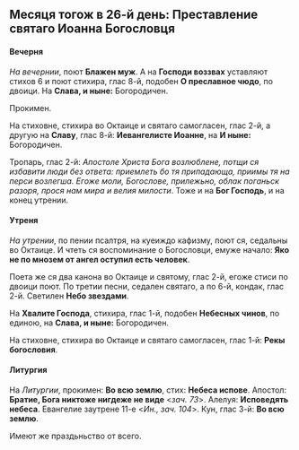
## Месяця тогож в 26-й день: Преставление святаго Иоанна Богословця

#### Вечерня

*На вечернии*, поют **Блажен муж**. А на **Господи воззвах** уставляют стихов 6 и поют стихира, глас 8-й, 
подобен **О преславное чюдо**, по двоици. На **Слава, и ныне:** Богородичен.
 
Прокимен. 
 
На стиховне, стихира во Октаице и святаго самогласен, глас 2-й, а другую на **Славу**, глас 8-й: 
**Иевангелисте Иоанне**, на **И ныне:** Богородичен.

Тропарь, глас 2-й: *Апостоле Христа Бога возлюблене, потщи ся избавити люди без ответа: приемлеть бо тя 
припадающа, приимы тя на перси возлегша. Егоже моли, Богослове, прилежьно, облак поганьск разоря, прося 
нам мира и велия милости*. 
Тоже и на **Бог Господь**, и на конец утрении. 

#### Утреня

*На утрении*, по пении псалтря, на куеиждо кафизму, поют ся, седальны во Октаице. 
И чтеть ся воспоминание о Богословци, емуже начало: **Яко не по мнозем от ангел оступил есть человек**.  

Поета же ся два канона во Октаице и святому, глас 2-й, егоже стиси по двоици поют. По третии песни, седален 
святаго, а по 6-й, кондак, глас 2-й. 
Светилен **Небо звездами**.

На **Хвалите Господа**, стихира, глас 1-й, подобен **Небесных чинов**, по единою, на **Слава, и ныне:** 
Богородичен. 

На стиховне, стихира во Октаице и святаго самогласен, глас 1-й: **Рекы богословия**.

#### Литургия

На *Литургии*, прокимен: **Во всю землю**, стих: **Небеса испове**. 
Апостол: **Братие, Бога никтоже нигдеже не виде**  <*зач. 73*>. 
Алелуя: **Исповедять небеса**. 
Евангелие заутрене 11-е <*Ин., зач. 104*>.
Кун, глас 3-й: **Во всю землю**.

Имеют же праздьньство от всего.
